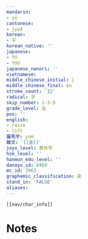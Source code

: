 ```yaml
---
mandarin:
- yú
cantonese:
- jyu4
korean:
- 유
korean_native: ''
japanese:
- YU
- YUU
japanese_nanori: ''
vietnamese:
middle_chinese_initial: j
middle_chinese_final: ɨo
stroke_count: '12'
radical: 手
skip_number: 1-3-9
grade_level: 名
pos: ''
english:
- raise
- lift
羅馬字: yum
韓文: '[[윰]]'
joyo_level: 表外字
hsk_level: ''
hanmun_edu_level: ''
danayo_id: 8469
mc_id: 3963
graphemic_classification: 兪
stand_in: 'FALSE'
aliases:
---
```

```meta-bind-embed
[[nav/char_info]]
```

# Notes
